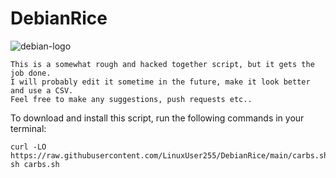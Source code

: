 
# DebianRice 
![debian-logo](https://user-images.githubusercontent.com/46334926/190446611-cd8882d5-546e-46ac-8185-506caf3c23f4.png)
```
This is a somewhat rough and hacked together script, but it gets the job done. 
I will probably edit it sometime in the future, make it look better and use a CSV.
Feel free to make any suggestions, push requests etc..
```
To download and install this script, run the following commands in your terminal:

```
curl -LO https://raw.githubusercontent.com/LinuxUser255/DebianRice/main/carbs.sh
sh carbs.sh
```
